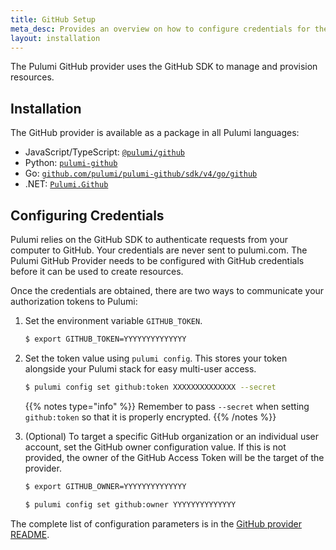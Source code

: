 ```yaml
---
title: GitHub Setup
meta_desc: Provides an overview on how to configure credentials for the Pulumi GitHub Provider.
layout: installation
---
```


The Pulumi GitHub provider uses the GitHub SDK to manage and provision resources.

## Installation

The GitHub provider is available as a package in all Pulumi languages:

* JavaScript/TypeScript: [`@pulumi/github`](https://www.npmjs.com/package/@pulumi/github)
* Python: [`pulumi-github`](https://pypi.org/project/pulumi-github/)
* Go: [`github.com/pulumi/pulumi-github/sdk/v4/go/github`](https://github.com/pulumi/pulumi-github)
* .NET: [`Pulumi.Github`](https://www.nuget.org/packages/Pulumi.Github)

## Configuring Credentials

Pulumi relies on the GitHub SDK to authenticate requests from your computer to GitHub. Your credentials are never sent to pulumi.com.
The Pulumi GitHub Provider needs to be configured with GitHub credentials
before it can be used to create resources.

Once the credentials are obtained, there are two ways to communicate your authorization tokens to Pulumi:

1. Set the environment variable `GITHUB_TOKEN`.

    ```bash
    $ export GITHUB_TOKEN=YYYYYYYYYYYYYY
    ```

2. Set the token value using `pulumi config`. This stores your token alongside your Pulumi stack for easy multi-user access.

    ```bash
    $ pulumi config set github:token XXXXXXXXXXXXXX --secret
    ```

    {{% notes type="info" %}}
Remember to pass `--secret` when setting `github:token` so that it is properly encrypted.
    {{% /notes %}}

3. (Optional) To target a specific GitHub organization or an individual user account, set the GitHub owner configuration value. If this is not provided, the owner of the GitHub Access Token will be the target of the provider.

    ```bash
    $ export GITHUB_OWNER=YYYYYYYYYYYYYY
    ```

    ```bash
    $ pulumi config set github:owner YYYYYYYYYYYYYY
    ```

The complete list of
configuration parameters is in the [GitHub provider README](https://github.com/pulumi/pulumi-github/blob/master/README.md).
